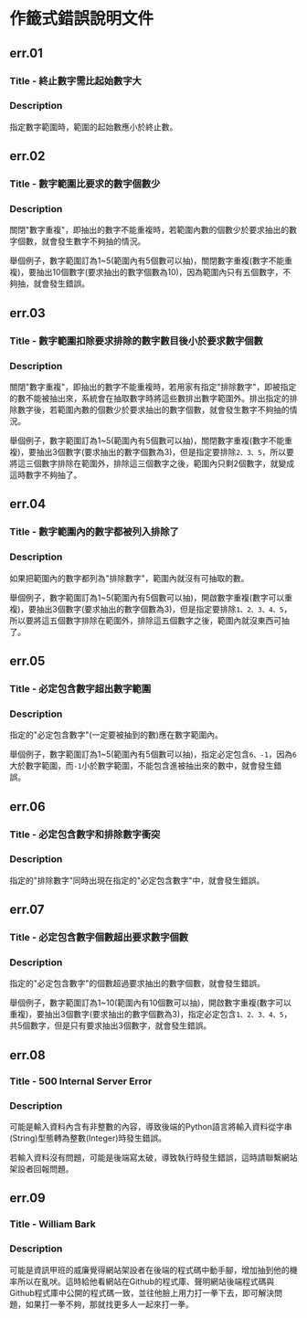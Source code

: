 # 作籤式錯誤說明文件

## err.01
### Title - 終止數字需比起始數字大
### Description
指定數字範圍時，範圍的起始數應小於終止數。

## err.02
### Title - 數字範圍比要求的數字個數少
### Description
關閉"數字重複"，即抽出的數字不能重複時，若範圍內數的個數少於要求抽出的數字個數，就會發生數字不夠抽的情況。

舉個例子，數字範圍訂為1~5(範圍內有5個數可以抽)，關閉數字重複(數字不能重複)，要抽出10個數字(要求抽出的數字個數為10)，因為範圍內只有五個數字，不夠抽，就會發生錯誤。

## err.03
### Title - 數字範圍扣除要求排除的數字數目後小於要求數字個數
### Description
關閉"數字重複"，即抽出的數字不能重複時，若用家有指定"排除數字"，即被指定的數不能被抽出來，系統會在抽取數字時將這些數排出數字範圍外。排出指定的排除數字後，若範圍內數的個數少於要求抽出的數字個數，就會發生數字不夠抽的情況。

舉個例子，數字範圍訂為1~5(範圍內有5個數可以抽)，關閉數字重複(數字不能重複)，要抽出3個數字(要求抽出的數字個數為3)，但是指定要排除``2、3、5``，所以要將這三個數字排除在範圍外，排除這三個數字之後，範圍內只剩2個數字，就變成這時數字不夠抽了。

## err.04
### Title - 數字範圍內的數字都被列入排除了
### Description
如果把範圍內的數字都列為"排除數字"，範圍內就沒有可抽取的數。

舉個例子，數字範圍訂為1~5(範圍內有5個數可以抽)，開啟數字重複(數字可以重複)，要抽出3個數字(要求抽出的數字個數為3)，但是指定要排除``1、2、3、4、5``，所以要將這五個數字排除在範圍外，排除這五個數字之後，範圍內就沒東西可抽了。

## err.05
### Title - 必定包含數字超出數字範圍
### Description
指定的"必定包含數字"(一定要被抽到的數)應在數字範圍內。

舉個例子，數字範圍訂為1~5(範圍內有5個數可以抽)，指定必定包含``6、-1``，因為``6``大於數字範圍，而``-1``小於數字範圍，不能包含進被抽出來的數中，就會發生錯誤。

## err.06
### Title - 必定包含數字和排除數字衝突
### Description
指定的"排除數字"同時出現在指定的"必定包含數字"中，就會發生錯誤。

## err.07
### Title - 必定包含數字個數超出要求數字個數
### Description
指定的"必定包含數字"的個數超過要求抽出的數字個數，就會發生錯誤。

舉個例子，數字範圍訂為1~10(範圍內有10個數可以抽)，開啟數字重複(數字可以重複)，要抽出3個數字(要求抽出的數字個數為3)，指定必定包含``1、2、3、4、5``，共5個數字，但是只有要求抽出3個數字，就會發生錯誤。

## err.08
### Title - 500 Internal Server Error
### Description
可能是輸入資料內含有非整數的內容，導致後端的Python語言將輸入資料從字串(String)型態轉為整數(Integer)時發生錯誤。

若輸入資料沒有問題，可能是後端寫太破，導致執行時發生錯誤，這時請聯繫網站架設者回報問題。

## err.09
### Title - William Bark
### Description
可能是資訊甲班的威廉覺得網站架設者在後端的程式碼中動手腳，增加抽到他的機率所以在亂吠。這時給他看網站在Github的程式庫、聲明網站後端程式碼與Github程式庫中公開的程式碼一致，並往他臉上用力打一拳下去，即可解決問題，如果打一拳不夠，那就找更多人一起來打一拳。